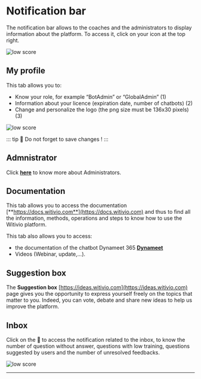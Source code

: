 # Notification bar

The notification bar allows to the coaches and the administrators to display
information about the platform. To access it, click on your icon at the top
right.

<div class="image_center">
  <img :src="$withBase('/assets/img/virtual-agent-studio/notification_bar/notification1.png')" alt="low score">
</div>

## My profile

This tab allows you to:

-   Know your role, for example “BotAdmin” or “GlobalAdmin” (1)
-   Information about your licence (expiration date, number of chatbots) (2)
-   Change and personalize the logo (the png size must be 136x30 pixels) (3)

<div class="image_center">
  <img :src="$withBase('/assets/img/virtual-agent-studio/notification_bar/notification2.png')" alt="low score">
</div>

::: tip 💾
Do not forget to save changes !
:::


## Admnistrator

Click [**here**](/solutions/virtual-agent-studio/chatbot/licence_administrators) to know more about Administrators.



## Documentation

This tab allows you to access the documentation [**https://docs.witivio.com**](https://docs.witivio.com)
and thus to find all the information, methods, operations and steps to know how
to use the Witivio platform.

This tab also allows you to access:

-   the documentation of the chatbot Dynameet 365 [**Dynameet**](/en/dynameet/)
-   Videos (Webinar, update,...).



## Suggestion box

The **Suggestion box** [https://ideas.witivio.com](https://ideas.witivio.com) page gives you the
opportunity to express yourself freely on the topics that matter to you. Indeed,
you can vote, debate and share new ideas to help us improve the platform.


## Inbox

Click on the 🔴 to access the notification related to the inbox, to know the
number of question without answer, questions with low training, questions
suggested by users and the number of unresolved feedbacks.

<div class="image_center">
  <img :src="$withBase('/assets/img/virtual-agent-studio/notification_bar/notification3.png')" alt="low score">
</div>


---


<Hubspot />
<Clarity />
<GoogleAnalytics />